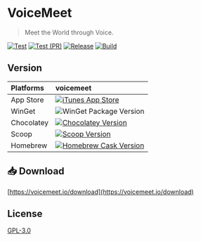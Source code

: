 # VoiceMeet

> Meet the World through Voice.

[![Test](https://github.com/voicemeet/releases/actions/workflows/test.yml/badge.svg)](https://github.com/voicemeet/releases/actions/workflows/test.yml)
[![Test (PR)](https://github.com/voicemeet/releases/actions/workflows/test-pr.yml/badge.svg)](https://github.com/voicemeet/releases/actions/workflows/test-pr.yml)
[![Release](https://github.com/VoiceMeet/releases/actions/workflows/release.yml/badge.svg)](https://github.com/VoiceMeet/releases/actions/workflows/release.yml)
[![Build](https://github.com/VoiceMeet/releases/actions/workflows/build.yml/badge.svg)](https://github.com/VoiceMeet/releases/actions/workflows/build.yml)

## Version

| Platforms  | voicemeet                                                                                                                                                                                                                                               |
|:-----------|:--------------------------------------------------------------------------------------------------------------------------------------------------------------------------------------------------------------------------------------------------------|
| App Store  | [![iTunes App Store](https://img.shields.io/itunes/v/6747063418)](https://apps.apple.com/app/id6747063418)                                                                                                                                              |
| WinGet     | ![WinGet Package Version](https://img.shields.io/winget/v/VoiceMeet.VoiceMeet)                                                                                                                                                                          |
| Chocolatey | [![Chocolatey Version](https://img.shields.io/chocolatey/v/voicemeet)](https://community.chocolatey.org/packages/voicemeet)                                                                                                                             |
| Scoop      | [![Scoop Version](https://img.shields.io/scoop/v/voicemeet?bucket=https%253A%252F%252Fgithub.com%252FVoiceMeet%252Fscoop-bucket)](https://scoop.sh/#/apps?q=voicemeet&o=false)                                                                          |
| Homebrew   | [![Homebrew Cask Version](https://img.shields.io/badge/dynamic/json.svg?url=https://raw.githubusercontent.com/VoiceMeet/homebrew-casks/main/Info/voicemeet.json&query=$.casks.[0].version&label=homebrew)](https://github.com/VoiceMeet/homebrew-casks) |

## 📥 Download

[https://voicemeet.io/download](https://voicemeet.io/download)

## License

[GPL-3.0](./LICENSE)
